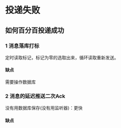 # 投递失败

## 如何百分百投递成功

### 1 消息落库打标

定时读取标记，标记为零的选取出来，循环读取重新发送。

#### 缺点

需要操作数据库

### 2 消息的延迟推送二次Ack

没有用数据库保存(没有用监听器)：更快

#### 缺点

